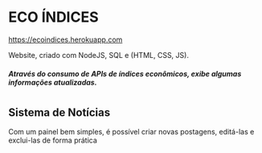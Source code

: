 # ECO ÍNDICES
https://ecoindices.herokuapp.com

Website, criado com NodeJS, SQL e (HTML, CSS, JS).

##### Através do consumo de APIs de índices econômicos, exibe algumas informações atualizadas.
#
#
## Sistema de Notícias

Com um painel bem simples, é possível criar novas postagens, editá-las e exclui-las de forma prática


